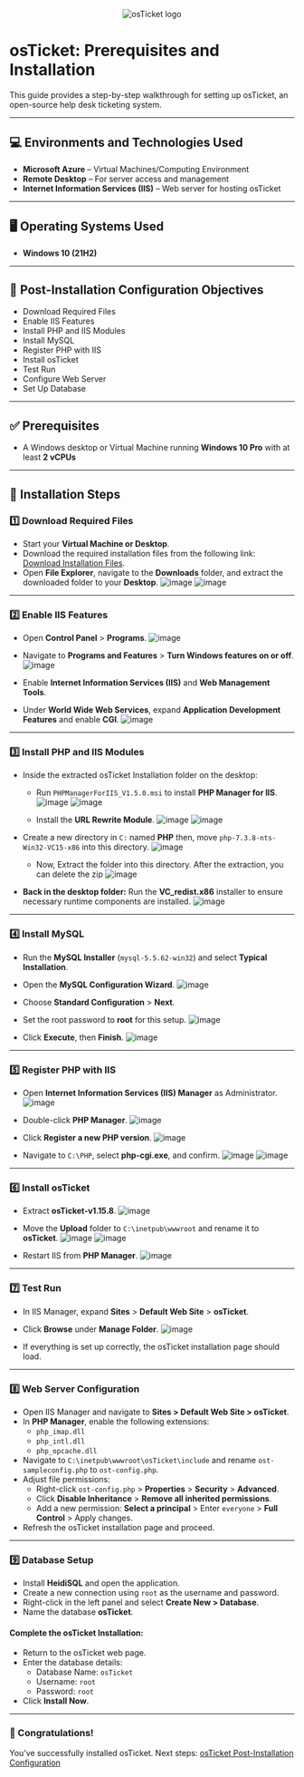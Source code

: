 <p align="center">
<img src="https://i.imgur.com/Clzj7Xs.png" alt="osTicket logo"/>
</p>

# osTicket: Prerequisites and Installation

This guide provides a step-by-step walkthrough for setting up osTicket, an open-source help desk ticketing system.

---

## 💻 Environments and Technologies Used
* **Microsoft Azure** – Virtual Machines/Computing Environment
* **Remote Desktop** – For server access and management
* **Internet Information Services (IIS)** – Web server for hosting osTicket

---

## 🖥️ Operating Systems Used
* **Windows 10 (21H2)**

---

## 🎯 Post-Installation Configuration Objectives

* Download Required Files
* Enable IIS Features
* Install PHP and IIS Modules
* Install MySQL
* Register PHP with IIS
* Install osTicket
* Test Run
* Configure Web Server
* Set Up Database

---

## ✅ Prerequisites
* A Windows desktop or Virtual Machine running **Windows 10 Pro** with at least **2 vCPUs**

---

## 🚀 Installation Steps

### 1️⃣ Download Required Files
* Start your **Virtual Machine or Desktop**.
* Download the required installation files from the following link: [Download Installation Files](https://drive.google.com/file/d/1b3RBkXTLNGXbibeMuAynkfzdBC1NnqaD/view?usp=drivesdk).
* Open **File Explorer**, navigate to the **Downloads** folder, and extract the downloaded folder to your **Desktop**.
  ![image](https://github.com/user-attachments/assets/67b397bc-ade0-44b2-98ee-1d398f626888)
  ![image](https://github.com/user-attachments/assets/85352255-0e1b-4e0a-b076-c568b56f8067)

---

### 2️⃣ Enable IIS Features
* Open **Control Panel** > **Programs**.
  ![image](https://github.com/user-attachments/assets/86da782b-8ebe-4980-af16-4ed7ffc03e2b)
  
* Navigate to **Programs and Features** > **Turn Windows features on or off**.
  ![image](https://github.com/user-attachments/assets/ca6e101e-d254-4bfe-89d0-4853afbe67b5)
  
* Enable **Internet Information Services (IIS)** and **Web Management Tools**.
* Under **World Wide Web Services**, expand **Application Development Features** and enable **CGI**.
  ![image](https://github.com/user-attachments/assets/58505e11-7daf-44d8-b8ae-fe4d26071caf)


---

### 3️⃣ Install PHP and IIS Modules
* Inside the extracted osTicket Installation folder on the desktop:
  * Run `PHPManagerForIIS_V1.5.0.msi` to install **PHP Manager for IIS**.
    ![image](https://github.com/user-attachments/assets/314f4808-a734-4976-8c18-276e9cb64d98)
    ![image](https://github.com/user-attachments/assets/b45dfe93-f112-4259-aa6c-b83bf2b1125f)
    
  * Install the **URL Rewrite Module**.
    ![image](https://github.com/user-attachments/assets/dbf2c6ec-d970-4e68-9f38-33881b0bc2f5)
    ![image](https://github.com/user-attachments/assets/3c8075ae-0a43-402a-88ef-db9bd51954c5)
    
* Create a new directory in `C:` named **PHP** then, move `php-7.3.8-nts-Win32-VC15-x86` into this directory.
  ![image](https://github.com/user-attachments/assets/f7b569dd-dd26-466d-bd9e-67cd8c8bcf3f)

  * Now, Extract the folder into this directory. After the extraction, you can delete the zip
  ![image](https://github.com/user-attachments/assets/6594533a-db72-445e-8976-59fd61b22c9b)

* **Back in the desktop folder:** Run the **VC_redist.x86** installer to ensure necessary runtime components are installed.
  ![image](https://github.com/user-attachments/assets/981e6d60-b23d-4528-9b7f-5dfe30828bb5)


---

### 4️⃣ Install MySQL
* Run the **MySQL Installer** (`mysql-5.5.62-win32`) and select **Typical Installation**.
* Open the **MySQL Configuration Wizard**.
  ![image](https://github.com/user-attachments/assets/ffd4a44e-ca93-4891-a931-51b9b546f677)
  
* Choose **Standard Configuration** > **Next**.
* Set the root password to **root** for this setup.
  ![image](https://github.com/user-attachments/assets/e0b1d64c-fec4-42a2-a919-fbd7638802f8)

  
* Click **Execute**, then **Finish**.
  ![image](https://github.com/user-attachments/assets/359632d3-679f-412b-9843-0468c850ae50)


---

### 5️⃣ Register PHP with IIS
* Open **Internet Information Services (IIS) Manager** as Administrator.
  ![image](https://github.com/user-attachments/assets/b1359c0f-6061-486f-a9fc-db8440c32016)
  
* Double-click **PHP Manager**.
  ![image](https://github.com/user-attachments/assets/46202635-6c7d-4281-a01f-b2d3530655b4)
  
* Click **Register a new PHP version**.
  ![image](https://github.com/user-attachments/assets/83771986-dec8-4064-b7b2-41a70bb7a37f)
  
* Navigate to `C:\PHP`, select **php-cgi.exe**, and confirm.
  ![image](https://github.com/user-attachments/assets/4dbb5755-5f44-4a97-8bf3-0a6aa45e3eec)
  ![image](https://github.com/user-attachments/assets/1f53e182-9387-4707-9615-0c56539530d9)


---

### 6️⃣ Install osTicket
* Extract **osTicket-v1.15.8**.
  ![image](https://github.com/user-attachments/assets/bca13bd5-0094-48a7-8ccd-caf4a886ec14)
  
* Move the **Upload** folder to `C:\inetpub\wwwroot` and rename it to **osTicket**.
  ![image](https://github.com/user-attachments/assets/51c19f6e-ed48-41de-be36-70d13004c170)
  ![image](https://github.com/user-attachments/assets/be99e50b-f7de-43f9-8e63-939027dbeece)
  
* Restart IIS from **PHP Manager**.
  ![image](https://github.com/user-attachments/assets/15288b69-90cd-4699-a0f8-ac398b50c4a4)


---

### 7️⃣ Test Run
* In IIS Manager, expand **Sites** > **Default Web Site** > **osTicket**.
* Click **Browse** under **Manage Folder**.
  ![image](https://github.com/user-attachments/assets/00ca69b1-55d5-4b86-ac48-63b3a2ef336b)

* If everything is set up correctly, the osTicket installation page should load.
  


---

### 8️⃣ Web Server Configuration
* Open IIS Manager and navigate to **Sites > Default Web Site > osTicket**.
* In **PHP Manager**, enable the following extensions:
  - `php_imap.dll`
  - `php_intl.dll`
  - `php_opcache.dll`
* Navigate to `C:\inetpub\wwwroot\osTicket\include` and rename `ost-sampleconfig.php` to `ost-config.php`.
* Adjust file permissions:
  - Right-click `ost-config.php` > **Properties** > **Security** > **Advanced**.
  - Click **Disable Inheritance** > **Remove all inherited permissions**.
  - Add a new permission: **Select a principal** > Enter `everyone` > **Full Control** > Apply changes.
* Refresh the osTicket installation page and proceed.


---

### 9️⃣ Database Setup
* Install **HeidiSQL** and open the application.
* Create a new connection using `root` as the username and password.
* Right-click in the left panel and select **Create New > Database**.
* Name the database **osTicket**.

#### Complete the osTicket Installation:
* Return to the osTicket web page.
* Enter the database details:
  - Database Name: `osTicket`
  - Username: `root`
  - Password: `root`
* Click **Install Now**.

---

### 🎉 Congratulations!
You’ve successfully installed osTicket.
Next steps: [osTicket Post-Installation Configuration](https://github.com/00JMB/osTicket-Post-Installation-Configuration)

